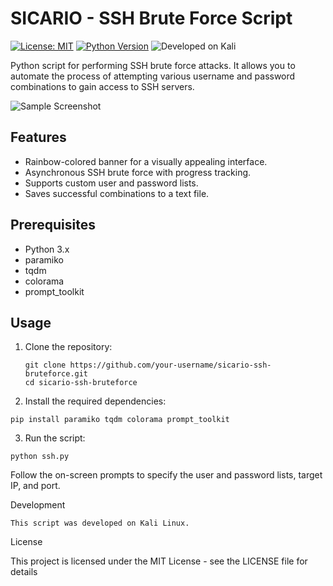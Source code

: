 # SICARIO - SSH Brute Force Script

[![License: MIT](https://img.shields.io/badge/License-MIT-blue.svg)](https://opensource.org/licenses/MIT)
[![Python Version](https://img.shields.io/badge/Python-3.x-green.svg)](https://www.python.org/)
![Developed on Kali](https://img.shields.io/badge/Developed%20on-Kali%20Linux-orange.svg)

Python script for performing SSH brute force attacks. It allows you to automate the process of attempting various username and password combinations to gain access to SSH servers.

![Sample Screenshot]([https://github.com/Sic4rio/ssh-bruteforce/blob/main/ssh-brute.png])

## Features

- Rainbow-colored banner for a visually appealing interface.
- Asynchronous SSH brute force with progress tracking.
- Supports custom user and password lists.
- Saves successful combinations to a text file.

## Prerequisites

- Python 3.x
- paramiko
- tqdm
- colorama
- prompt_toolkit

## Usage

1. Clone the repository:

   ```
   git clone https://github.com/your-username/sicario-ssh-bruteforce.git
   cd sicario-ssh-bruteforce
   ```
2. Install the required dependencies:

```
pip install paramiko tqdm colorama prompt_toolkit
```
3. Run the script:

```
python ssh.py
```
Follow the on-screen prompts to specify the user and password lists, target IP, and port.

Development

    This script was developed on Kali Linux.

License

This project is licensed under the MIT License - see the LICENSE file for details

